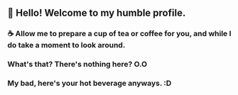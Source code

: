 <!--
**MrVolans/MrVolans** is a ✨ _special_ ✨ repository because its `README.md` (this file) appears on your GitHub profile.
-->
## 👋 Hello! Welcome to my humble profile. 
### ☕ Allow me to prepare a cup of tea or coffee for you, and while I do take a moment to look around. 
### What's that? There's nothing here? O.O 
### My bad, here's your hot beverage anyways. :D

